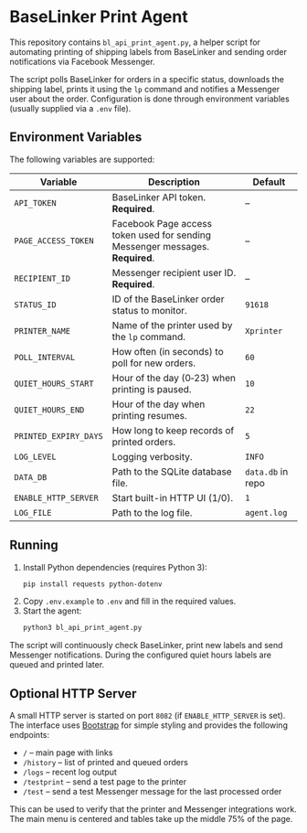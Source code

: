 # BaseLinker Print Agent

This repository contains `bl_api_print_agent.py`, a helper script for automating
printing of shipping labels from BaseLinker and sending order notifications via
Facebook Messenger.

The script polls BaseLinker for orders in a specific status, downloads the
shipping label, prints it using the `lp` command and notifies a Messenger user
about the order. Configuration is done through environment variables (usually
supplied via a `.env` file).

## Environment Variables

The following variables are supported:

| Variable | Description | Default |
| --- | --- | --- |
| `API_TOKEN` | BaseLinker API token. **Required**. | – |
| `PAGE_ACCESS_TOKEN` | Facebook Page access token used for sending Messenger messages. **Required**. | – |
| `RECIPIENT_ID` | Messenger recipient user ID. **Required**. | – |
| `STATUS_ID` | ID of the BaseLinker order status to monitor. | `91618` |
| `PRINTER_NAME` | Name of the printer used by the `lp` command. | `Xprinter` |
| `POLL_INTERVAL` | How often (in seconds) to poll for new orders. | `60` |
| `QUIET_HOURS_START` | Hour of the day (0‑23) when printing is paused. | `10` |
| `QUIET_HOURS_END` | Hour of the day when printing resumes. | `22` |
| `PRINTED_EXPIRY_DAYS` | How long to keep records of printed orders. | `5` |
| `LOG_LEVEL` | Logging verbosity. | `INFO` |
| `DATA_DB` | Path to the SQLite database file. | `data.db` in repo |
| `ENABLE_HTTP_SERVER` | Start built-in HTTP UI (1/0). | `1` |
| `LOG_FILE` | Path to the log file. | `agent.log` |

## Running

1. Install Python dependencies (requires Python 3):
   ```bash
   pip install requests python-dotenv
   ```
2. Copy `.env.example` to `.env` and fill in the required values.
3. Start the agent:
   ```bash
   python3 bl_api_print_agent.py
   ```

The script will continuously check BaseLinker, print new labels and send
Messenger notifications. During the configured quiet hours labels are queued and
printed later.

## Optional HTTP Server

A small HTTP server is started on port `8082` (if `ENABLE_HTTP_SERVER` is set).
The interface uses [Bootstrap](https://getbootstrap.com/) for simple styling and provides the following endpoints:

- `/` – main page with links
- `/history` – list of printed and queued orders
- `/logs` – recent log output
- `/testprint` – send a test page to the printer
- `/test` – send a test Messenger message for the last processed order

This can be used to verify that the printer and Messenger integrations work. The main menu is centered and tables take up the middle 75% of the page.

